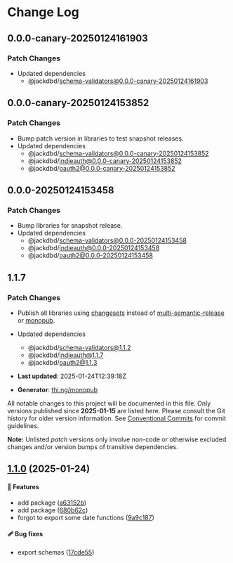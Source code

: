 # Change Log

## 0.0.0-canary-20250124161903

### Patch Changes

- Updated dependencies
  - @jackdbd/schema-validators@0.0.0-canary-20250124161903

## 0.0.0-canary-20250124153852

### Patch Changes

- Bump patch version in libraries to test snapshot releases.
- Updated dependencies
  - @jackdbd/schema-validators@0.0.0-canary-20250124153852
  - @jackdbd/indieauth@0.0.0-canary-20250124153852
  - @jackdbd/oauth2@0.0.0-canary-20250124153852

## 0.0.0-20250124153458

### Patch Changes

- Bump libraries for snapshot release.
- Updated dependencies
  - @jackdbd/schema-validators@0.0.0-20250124153458
  - @jackdbd/indieauth@0.0.0-20250124153458
  - @jackdbd/oauth2@0.0.0-20250124153458

## 1.1.7

### Patch Changes

- Publish all libraries using [changesets](https://github.com/changesets/changesets) instead of [multi-semantic-release](https://github.com/qiwi/multi-semantic-release) or [monopub](https://github.com/thi-ng/monopub/).
- Updated dependencies

  - @jackdbd/schema-validators@1.1.2
  - @jackdbd/indieauth@1.1.7
  - @jackdbd/oauth2@1.1.3

- **Last updated**: 2025-01-24T12:39:18Z
- **Generator**: [thi.ng/monopub](https://thi.ng/monopub)

All notable changes to this project will be documented in this file.
Only versions published since **2025-01-15** are listed here.
Please consult the Git history for older version information.
See [Conventional Commits](https://conventionalcommits.org/) for commit guidelines.

**Note:** Unlisted _patch_ versions only involve non-code or otherwise excluded changes
and/or version bumps of transitive dependencies.

## [1.1.0](https://github.com/jackdbd/rapido/tree/@jackdbd/oauth2-tokens@1.1.0) (2025-01-24)

#### 🚀 Features

- add package ([a63152b](https://github.com/jackdbd/rapido/commit/a63152b))
- add package ([680b62c](https://github.com/jackdbd/rapido/commit/680b62c))
- forgot to export some date functions ([9a9c187](https://github.com/jackdbd/rapido/commit/9a9c187))

#### 🩹 Bug fixes

- export schemas ([17cde55](https://github.com/jackdbd/rapido/commit/17cde55))
